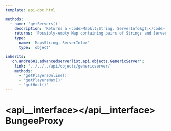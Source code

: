```yaml
---
template: api-doc.html

methods:
  - name: 'getServers()'
    description: 'Returns a <code>Map&lt;String, ServerInfo&gt;</code> where the key is the name of the server and the value the ServerInfo of the proxy.'
    returns: 'Possibly-empty Map containing pairs of Strings and ServerInfos.'
    type:
      name: 'Map<String, ServerInfo>'
      type: 'object'

inherits:
  'ch.andre601.advancedserverlist.api.objects.GenericServer':
    link: '../../../api/objects/genericserver/'
    methods:
      - 'getPlayersOnline()'
      - 'getPlayersMax()'
      - 'getHost()'
---
```


# <api__interface></api__interface> BungeeProxy
